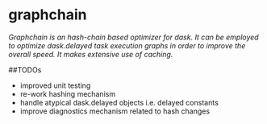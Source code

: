 # graphchain

*Graphchain is an hash-chain based optimizer for dask. It can be employed
to optimize dask.delayed task execution graphs in order to improve the 
overall speed. It makes extensive use of caching.*

##TODOs
 - improved unit testing
 - re-work hashing mechanism
 - handle atypical dask.delayed objects i.e. delayed constants
 - improve diagnostics mechanism related to hash changes
